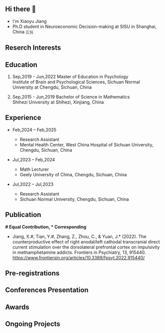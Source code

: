 ## Hi there 👋

<!--
**JiangXY98/JiangXY98** is a ✨ _special_ ✨ repository because its `README.md` (this file) appears on your GitHub profile.

Here are some ideas to get you started:

- 🔭 I’m currently working on ...
- 🌱 I’m currently learning ...
- 👯 I’m looking to collaborate on ...
- 🤔 I’m looking for help with ...
- 💬 Ask me about ...
- 📫 How to reach me: ...
- 😄 Pronouns: ...
- ⚡ Fun fact: ...
-->

- I'm Xiaoyu Jiang
- Ph.D student in Neuroeconomic Decision-making at SISU in Shanghai, China 🇨🇳

## Reserch Interests

## Education

1. Sep,2019 - Jun,2022
Master of Education in Psychology											
Institute of Brain and Psychological Sciences, Sichuan Normal University at Chengdu, Sichuan, China

2. Sep,2015 - Jun,2019
Bachelor of Science in Mathematics												
Shihezi University at Shihezi, Xinjiang, China

## Experience

- Feb,2024 – Feb,2025
  -  Research Assistant
  -  Mental Health Center, West China Hospital of Sichuan University, Chengdu, Sichuan, China
 
- Jul,2023 – Feb,2024
	-  Math Lecturer
	-  Geely University of China, Chengdu, Sichuan, China

- Jul,2022 – Jul,2023
	-  Research Assistant
	-  Sichuan Normal University, Chengdu, Sichuan, China 

## Publication

**# Equal Contribution, * Corresponding**

- Jiang, X.#, Tian, Y.#, Zhang, Z., Zhou, C., & Yuan, J.* (2022). The counterproductive effect of right anodal/left cathodal transcranial direct current stimulation over the dorsolateral prefrontal cortex on impulsivity in methamphetamine addicts. Frontiers in Psychiatry, 13, 915440. https://www.frontiersin.org/articles/10.3389/fpsyt.2022.915440/

## Pre-registrations

## Conferences Presentation

## Awards

## Ongoing Projects


